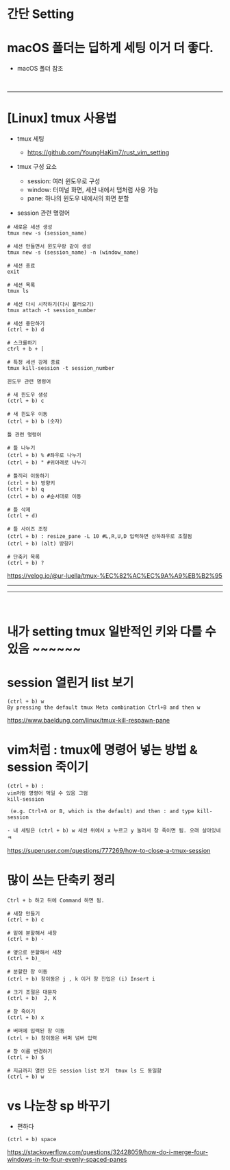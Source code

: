 # 간단 Setting


# macOS 폴더는 딥하게 세팅 이거 더 좋다. 

- macOS 폴더 참조

<br>

<hr>

# [Linux] tmux 사용법 

- tmux 세팅
  - https://github.com/YoungHaKim7/rust_vim_setting

- tmux 구성 요소

  - session: 여러 윈도우로 구성
  - window: 터미널 화면, 세션 내에서 탭처럼 사용 가능
  - pane: 하나의 윈도우 내에서의 화면 분할

- session 관련 명령어

```
# 새로운 세션 생성
tmux new -s (session_name)

# 세션 만들면서 윈도우랑 같이 생성
tmux new -s (session_name) -n (window_name)

# 세션 종료
exit

# 세션 목록
tmux ls

# 세션 다시 시작하기(다시 불러오기)
tmux attach -t session_number

# 세션 중단하기
(ctrl + b) d

# 스크롤하기
ctrl + b + [

# 특정 세션 강제 종료
tmux kill-session -t session_number

윈도우 관련 명령어

# 새 윈도우 생성
(ctrl + b) c

# 새 윈도우 이동
(ctrl + b) b (숫자)

틀 관련 명령어

# 틀 나누기
(ctrl + b) % #좌우로 나누기
(ctrl + b) " #위아래로 나누기

# 틀끼리 이동하기
(ctrl + b) 방향키
(ctrl + b) q
(ctrl + b) o #순서대로 이동

# 틀 삭제
(ctrl + d)

# 틀 사이즈 조정
(ctrl + b) : resize_pane -L 10 #L,R,U,D 입력하면 상하좌우로 조절됨
(ctrl + b) (alt) 방향키

# 단축키 목록
(ctrl + b) ?
```

https://velog.io/@ur-luella/tmux-%EC%82%AC%EC%9A%A9%EB%B2%95


<hr>

<hr>

<br>

# 내가 setting tmux 일반적인 키와 다를 수 있음 ~~~~~~

# session 열린거 list 보기

```
(ctrl + b) w
By pressing the default tmux Meta combination Ctrl+B and then w
```
https://www.baeldung.com/linux/tmux-kill-respawn-pane

# vim처럼 : tmux에 명령어 넣는 방법 & session 죽이기

```
(ctrl + b) :
vim처럼 명령어 먹일 수 있음 그럼
kill-session

 (e.g. Ctrl+A or B, which is the default) and then : and type kill-session

- 내 세팅은 (ctrl + b) w 세션 위에서 x 누르고 y 눌러서 창 죽이면 됨. 오래 살아있네 ㅋ
```

https://superuser.com/questions/777269/how-to-close-a-tmux-session

# 많이 쓰는 단축키 정리

```
Ctrl + b 하고 뒤에 Command 하면 됨.

# 새창 만들기
(ctrl + b) c

# 밑에 분할해서 새창
(ctrl + b) -

# 옆으로 분할해서 새창
(ctrl + b)_

# 분할한 창 이동
(ctrl + b) 창이동은 j , k 이거 창 진입은 (i) Insert i

# 크기 조절은 대문자
(ctrl + b)  J, K

# 창 죽이기
(ctrl + b) x 

# 버퍼에 입력된 창 이동
(ctrl + b) 창이동은 버퍼 넘버 입력

# 창 이름 변경하기
(ctrl + b) $

# 지금까지 열린 모든 session list 보기  tmux ls 도 동일함
(ctrl + b) w
```

# vs 나눈창 sp 바꾸기

- 편하다

```
(ctrl + b) space
```


https://stackoverflow.com/questions/32428059/how-do-i-merge-four-windows-in-to-four-evenly-spaced-panes
